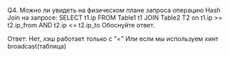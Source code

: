 Q4. Можно ли увидеть на физическом плане запроса операцию Hash Join на запросе:
   SELECT t1.ip
   FROM Table1 t1
   JOIN Table2 T2 on t1.ip >= t2.ip_from AND t2.ip <= t2.ip_to
   Обоснуйте ответ.

   Ответ: Нет, хэш работает только с "="
   Или если мы используем хинт broadcast(таблица)

